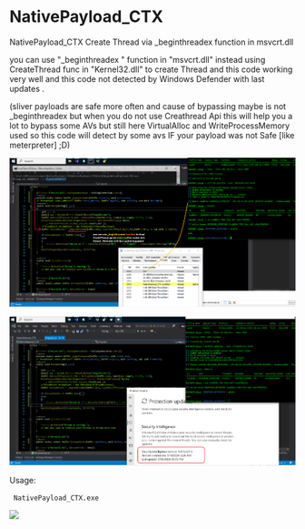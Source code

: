 # NativePayload_CTX
NativePayload_CTX Create Thread via _beginthreadex function in msvcrt.dll

you can use "_beginthreadex " function in "msvcrt.dll" instead using CreateThread func in "Kernel32.dll" to create Thread and this code working very well and this code not detected by Windows Defender with last updates . 


(sliver payloads are safe more often and cause of bypassing maybe is not _beginthreadex but when you do not use Creathread Api this will help you a lot to bypass some AVs but still here VirtualAlloc and WriteProcessMemory used so this code will detect by some avs IF your payload was not Safe [like meterpreter] ;D)


 ![](https://github.com/DamonMohammadbagher/NativePayload_CTX/blob/main/CTX1.png)


 ![](https://github.com/DamonMohammadbagher/NativePayload_CTX/blob/main/CTX2.png)


Usage: 
    
     NativePayload_CTX.exe 
      
 
<p><a href="https://hits.seeyoufarm.com"><img src="https://hits.seeyoufarm.com/api/count/incr/badge.svg?url=https://github.com/DamonMohammadbagher/NativePayload_CTX/"/></a></p>
